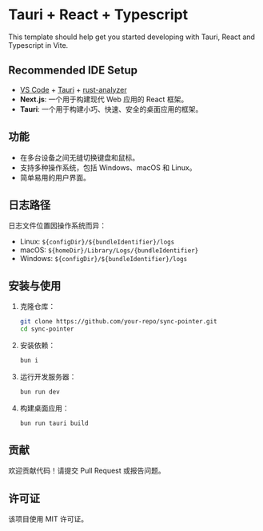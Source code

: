# Tauri + React + Typescript

This template should help get you started developing with Tauri, React and Typescript in Vite.

## Recommended IDE Setup

- [VS Code](https://code.visualstudio.com/) + [Tauri](https://marketplace.visualstudio.com/items?itemName=tauri-apps.tauri-vscode) + [rust-analyzer](https://marketplace.visualstudio.com/items?itemName=rust-lang.rust-analyzer)
- **Next.js**: 一个用于构建现代 Web 应用的 React 框架。
- **Tauri**: 一个用于构建小巧、快速、安全的桌面应用的框架。

## 功能

- 在多台设备之间无缝切换键盘和鼠标。
- 支持多种操作系统，包括 Windows、macOS 和 Linux。
- 简单易用的用户界面。

## 日志路径
日志文件位置因操作系统而异：

- Linux: `${configDir}/${bundleIdentifier}/logs`
- macOS: `${homeDir}/Library/Logs/{bundleIdentifier}`
- Windows: `${configDir}/${bundleIdentifier}/logs`

## 安装与使用

1. 克隆仓库：
    ```bash
    git clone https://github.com/your-repo/sync-pointer.git
    cd sync-pointer
    ```

2. 安装依赖：
    ```bash
    bun i
    ```

3. 运行开发服务器：
    ```bash
    bun run dev
    ```

4. 构建桌面应用：
    ```bash
    bun run tauri build
    ```

## 贡献

欢迎贡献代码！请提交 Pull Request 或报告问题。

## 许可证

该项目使用 MIT 许可证。

